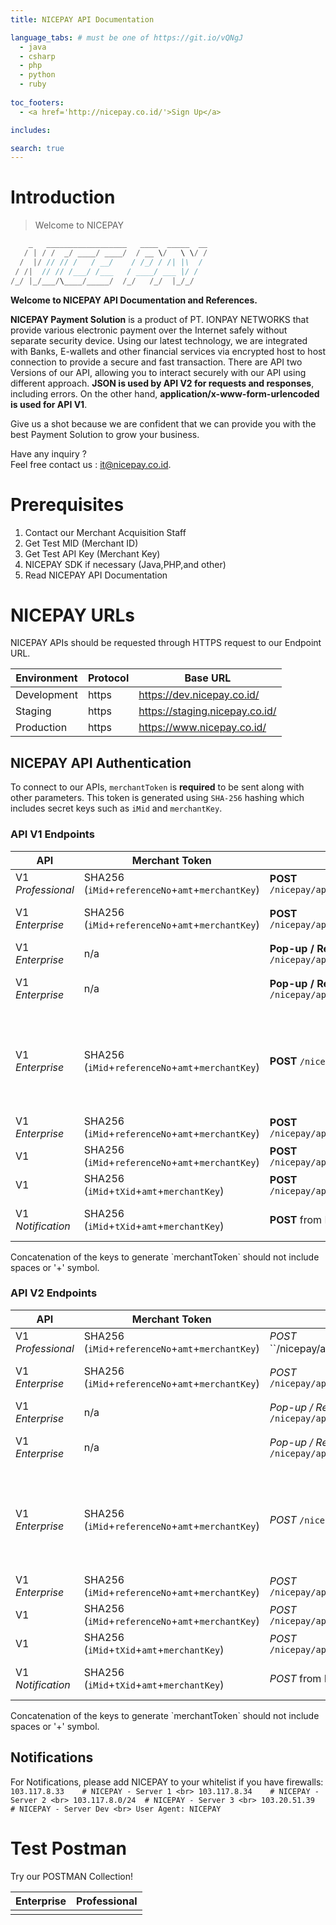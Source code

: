```yaml
---
title: NICEPAY API Documentation

language_tabs: # must be one of https://git.io/vQNgJ
  - java
  - csharp
  - php
  - python
  - ruby
  
toc_footers:
  - <a href='http://nicepay.co.id/'>Sign Up</a>

includes:

search: true
---
```

# Introduction

> Welcome to NICEPAY

```java
    _   __________________   ____  _____  __
   / | / /  _/ ____/ ____/  / __ \/   \ \/ /
  /  |/ // // /   / __/    / /_/ / /| |\  / 
 / /|  // // /___/ /___   / ____/ ___ |/ /  
/_/ |_/___/\____/_____/  /_/   /_/  |_/_/   

```

**Welcome to NICEPAY API Documentation and References.**

**NICEPAY Payment Solution** is a product of PT. IONPAY NETWORKS that provide various electronic payment over the Internet safely without separate security device. 
Using our latest technology, we are integrated with Banks, E-wallets and other financial services via encrypted host to host connection to provide a secure and fast transaction.
There are API two Versions of our API, allowing you to interact securely with our API using different approach. **JSON is used by API V2 for requests and responses**, including errors.
On the other hand, **application/x-www-form-urlencoded is used for API V1**.

Give us a shot because we are confident that we can provide you with the best Payment Solution to grow your business.

Have any inquiry ?<br>Feel free contact us : [it@nicepay.co.id](mailto:it@nicepay.co.id).

# Prerequisites
<ol type="1">
  <li>Contact our Merchant Acquisition Staff
  <li>Get Test MID (Merchant ID)
  <li>Get Test API Key (Merchant Key)
  
  <li>NICEPAY SDK if necessary (Java,PHP,and other)
  <li>Read NICEPAY API Documentation
</ol>

# NICEPAY URLs
NICEPAY APIs should be requested through HTTPS request to our Endpoint URL.

Environment | Protocol | Base URL
------------ | ------------| ------------------------
Development | https | https://dev.nicepay.co.id/
Staging | https | https://staging.nicepay.co.id/
Production | https | https://www.nicepay.co.id/

## NICEPAY API Authentication
To connect to our APIs, `merchantToken` is **required** to be sent along with other parameters.
This token is generated using `SHA-256` hashing which includes secret keys such as `iMid` and `merchantKey`.

### API V1 Endpoints

| API | Merchant Token | End Point | Description |
| --- | --- | --- | --- |
V1  *Professional* | SHA256 (`iMid`+`referenceNo`+`amt`+`merchantKey`) | **POST** `/nicepay/api/orderRegist.do` | Transaction Registration
V1  *Enterprise* | SHA256 (`iMid`+`referenceNo`+`amt`+`merchantKey`) | **POST** `/nicepay/api/onePassToken.do` | Request Credit Card Token
V1  *Enterprise* | n/a | **Pop-up / Redirect** `/nicepay/api/secureVeRequest.do` | Request 3DS Pages
V1  *Enterprise* | n/a | **Pop-up / Redirect** `/nicepay/api/migsRequest.do` | Request MIGS Pages
V1  *Enterprise* | SHA256 (`iMid`+`referenceNo`+`amt`+`merchantKey`) | **POST** `/nicepay/api/onePass.do` | Transaction Payment (Credit Card) and Registration for other payment methods.
V1  *Enterprise* | SHA256 (`iMid`+`referenceNo`+`amt`+`merchantKey`) | **POST** `/nicepay/api/ewalletTrans.do` | E-Wallet Trans?
V1 | SHA256 (`iMid`+`referenceNo`+`amt`+`merchantKey`) | **POST** `/nicepay/api/onePassStatus.do` | Status Inquiry
V1 | SHA256 (`iMid`+`tXid`+`amt`+`merchantKey`) | **POST** `/nicepay/api/onePassAllCancel.do` | Cancel Transaction
V1  *Notification* | SHA256 (`iMid`+`tXid`+`amt`+`merchantKey`) | **POST** from NICEPAY | Notification from NICEPAY

<aside class="notice">
Concatenation of the keys to generate `merchantToken` should not include spaces or '+' symbol.
</aside>

### API V2 Endpoints

| API | Merchant Token | End Point | Description |
| --- | --- | --- | --- |
V1 *Professional* | SHA256 (`iMid`+`referenceNo`+`amt`+`merchantKey`) | *POST* ``/nicepay/api/orderRegist.do` | Transaction Registration
V1 *Enterprise* | SHA256 (`iMid`+`referenceNo`+`amt`+`merchantKey`) | *POST* `/nicepay/api/onePassToken.do` | Request Credit Card Token
V1 *Enterprise* | n/a | *Pop-up / Redirect* `/nicepay/api/secureVeRequest.do` | Request 3DS Pages
V1 *Enterprise* | n/a | *Pop-up / Redirect* `/nicepay/api/migsRequest.do` | Request MIGS Pages
V1 *Enterprise* | SHA256 (`iMid`+`referenceNo`+`amt`+`merchantKey`) | *POST* `/nicepay/api/onePass.do` | Transaction Payment (Credit Card) and Registration for other payment methods.
V1 *Enterprise* | SHA256 (`iMid`+`referenceNo`+`amt`+`merchantKey`) | *POST* `/nicepay/api/ewalletTrans.do` | E-Wallet Trans?
V1 | SHA256 (`iMid`+`referenceNo`+`amt`+`merchantKey`) | *POST* `/nicepay/api/onePassStatus.do` | Status Inquiry
V1 | SHA256 (`iMid`+`tXid`+`amt`+`merchantKey`) | *POST* `/nicepay/api/onePassAllCancel.do` | Cancel Transaction
V1 *Notification* | SHA256 (`iMid`+`tXid`+`amt`+`merchantKey`) | *POST* from NICEPAY | Notification from NICEPAY

<aside class="notice">
Concatenation of the keys to generate `merchantToken` should not include spaces or '+' symbol.
</aside>

## Notifications

For Notifications, please add NICEPAY to your whitelist if you have firewalls:<br>
`
103.117.8.33    # NICEPAY - Server 1 <br>
103.117.8.34    # NICEPAY - Server 2 <br>
103.117.8.0/24  # NICEPAY - Server 3 <br>
103.20.51.39    # NICEPAY - Server Dev <br>
User Agent: NICEPAY 
`

# Test Postman
Try our POSTMAN Collection!

Enterprise | Professional
---------- | ------------
<div class="postman-run-button" data-postman-action="collection/import" data-postman-var-1="4e6690cd6c51963cf691"></div> | <div class="postman-run-button" data-postman-action="collection/import" data-postman-var-1="ea2fa74dab4e0b686e34"></div>

